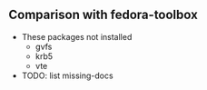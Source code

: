 ## Comparison with fedora-toolbox

- These packages not installed
    - gvfs
    - krb5
    - vte
- TODO: list missing-docs
